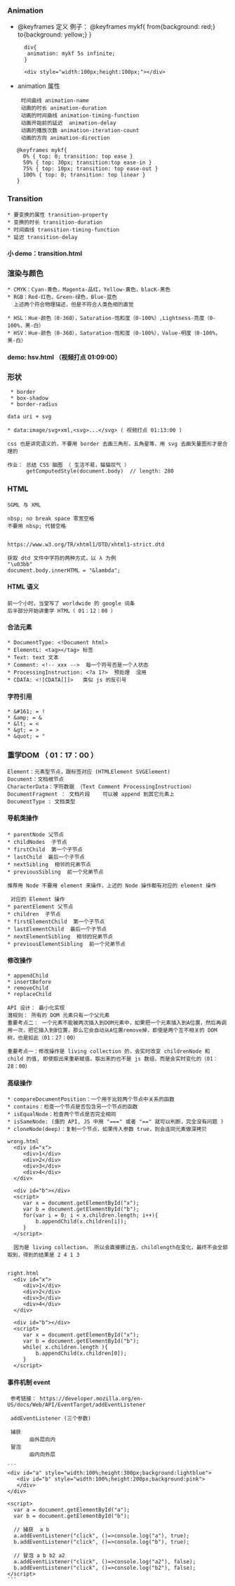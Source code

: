 ### Animation
  * @keyframes 定义
        例子：
          @keyframes mykf{
           from{background: red;}
           to{background: yellow;}
          }

          div{
           animation: mykf 5s infinite;
          }

          <div style="width:100px;height:100px;"></div>
  * animation
      属性
         
         时间曲线 animation-name
         动画的时长 animation-duration
         动画的时间曲线 animation-timing-function
         动画开始前的延迟  animation-delay
         动画的播放次数 animation-iteration-count
         动画的方向 animation-direction
         
  ```  
     @keyframes mykf{
       0% { top: 0; transition: top ease }
       50% { top: 30px; transition:top ease-in }
       75% { top: 10px; transition: top ease-out }
       100% { top: 0; transition: top linear }
     }
  ```  
### Transition

    * 要变换的属性 transition-property
    * 变换的时长 transition-duration
    * 时间曲线 transition-timing-function
    * 延迟 transition-delay
  
####  小 demo：transition.html
  
### 渲染与颜色
    * CMYK：Cyan-青色，Magenta-品红，Yellow-黄色，blacK-黑色
    * RGB：Red-红色，Green-绿色，Blue-蓝色
      上述两个符合物理描述，但是不符合人类色相的直觉

    * HSL：Hue-颜色（0-360），Saturation-饱和度（0-100%）,Lightness-亮度（0-100%，黑-白）
    * HSV：Hue-颜色（0-360），Saturation-饱和度（0-100%），Value-明度（0-100%，黑-白）

#### demo:  hsv.html  （视频打点 01:09:00）

### 形状
     * border
     * box-shadow
     * border-radius

    data uri + svg

    * data:image/svg+xml,<svg>...</svg> ( 视频打点 01:13:00 )

    css 也是讲究语义的，不要用 border 去画三角形，五角星等，用 svg 去画矢量图形才是合理的

    作业： 总结 CSS 脑图 （ 生活不易，猫猫叹气 ）
          getComputedStyle(document.body)  // length: 280
      
### HTML

    SGML 与 XML

    nbsp; no break space 零宽空格
    不要用 nbsp; 代替空格
 
 
    https://www.w3.org/TR/xhtml1/DTD/xhtml1-strict.dtd

    获取 dtd 文件中字符的两种方式，以 λ 为例
    "\u03bb"
    document.body.innerHTML = "&lambda";
 
#### HTML 语义
    前一个小时，当堂写了 worldwide 的 google 词条
    后半部分开始讲重学 HTML（ 01：12：00 ）
  
#### 合法元素 
    * DocumentType: <!Document html>
    * ElementL: <tag></tag> 标签
    * Text: text 文本
    * Comment: <!-- xxx -->  每一个符号否是一个人状态
    * ProcessingInstruction: <?a 1?>  预处理  没用 
    * CDATA: <![CDATA[]]>   类似 js 的反引号
#### 字符引用
    * &#161; = !
    * &amp; = &
    * &lt; = <
    * &gt; = >
    * &quot; = "
### 重学DOM （ 01：17：00 ）

    Element：元素型节点，跟标签对应 (HTMLElement SVGElement)
    Document：文档根节点
    CharacterData：字符数据 （Text Comment ProcessingInstruction）
    DocumentFragment ： 文档片段    可以被 append 到其它元素上
    DocumentType : 文档类型
 
#### 导航类操作

    * parentNode 父节点
    * childNodes  子节点
    * firstChild  第一个子节点
    * lastChild  最后一个子节点
    * nextSibling  相邻的兄弟节点
    * previousSibling  前一个兄弟节点
    
    推荐用 Node 不要用 element 来操作，上述的 Node 操作都有对应的 element 操作

     对应的 Element 操作
    * parentElement 父节点
    * children  子节点
    * firstElementChild  第一个子节点
    * lastElementChild  最后一个子节点
    * nextElementSibling  相邻的兄弟节点
    * previousElementSibling  前一个兄弟节点
    
#### 修改操作

    * appendChild
    * insertBefore
    * removeChild
    * replaceChild
    
    API 设计： 最小化实现
    潜规则： 所有的 DOM 元素只有一个父元素
    重要考点二： 一个元素不能被两次插入到DOM元素中，如果把一个元素插入到A位置，然后再调用一次，把它插入到B位置，那么它会自动从A位置remove掉，即使是两个互不相关的 DOM 树，也是如此（01：27：00）
        
    重要考点一：修改操作是 living collection 的，会实时改变 childrenNode 和 child 的值, 即使取出来重新赋值，取出来的也不是 js 数组，而是会实时变化的（01：28：00）

#### 高级操作

    * compareDocumentPosition：一个用于比较两个节点中关系的函数
    * contains：检查一个节点是否包含另一个节点的函数
    * isEqualNode：检查两个节点是否完全相同
    * isSameNode: (废的 API, JS 中用 "===" 或者 "==" 就可以判断，完全没有问题 )
    * cloneNode(deep)：复制一个节点，如果传入参数 true，则会连同元素做深拷贝

```
wrong.html
  <div id="x">
     <div>1</div>
     <div>2</div>
     <div>3</div>
     <div>4</div>
  </div>
  
  <div id="b"></div>
  <script>
     var x = document.getElementById("x");
     var b = document.getElementById("b");
     for(var i = 0; i < x.children.length; i++){
         b.appendChild(x.children[i]);
     }
  </script>
  
  因为是 living collection， 所以会直接挪过去，childlength在变化，最终不会全部取到，得到的结果是 2 4 1 3
  
```
```
right.html
  <div id="x">
     <div>1</div>
     <div>2</div>
     <div>3</div>
     <div>4</div>
  </div>
  
  <div id="b"></div>
  <script>
     var x = document.getElementById("x");
     var b = document.getElementById("b");
     while( x.children.length ){
         b.appendChild(x.children[0]);
     }
  </script>
```
#### 事件机制 event
     参考链接： https://developer.mozilla.org/en-US/docs/Web/API/EventTarget/addEventListener

     addEventListener (三个参数)

     捕获
           由外层向内
     冒泡
           由内向外层
           
    ```
    <div id="a" style="width:100%;height:300px;background:lightblue">
       <div id="b" style="width:100%;height:200px;background:pink">
       </div>
    </div>
    
    <script>
      var a = document.getElementById("a");
      var b = document.getElementById("b");
      
      // 捕获  a b 
      a.addEventListener("click", ()=>console.log("a"), true);
      b.addEventListener("click", ()=>console.log("b"), true);
      
      // 冒泡 a b b2 a2
      a.addEventListener("click", ()=>console.log("a2"), false);
      b.addEventListener("click", ()=>console.log("b2"), false);
    </script>
    ```

